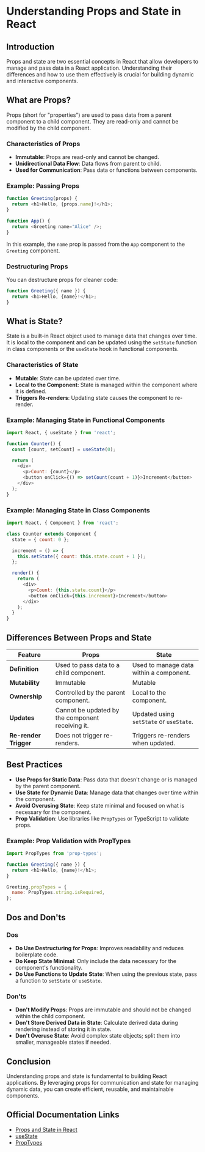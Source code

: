 # Understanding Props and State in React

## Introduction

Props and state are two essential concepts in React that allow developers to manage and pass data in a React application. Understanding their differences and how to use them effectively is crucial for building dynamic and interactive components.

## What are Props?

Props (short for "properties") are used to pass data from a parent component to a child component. They are read-only and cannot be modified by the child component.

### Characteristics of Props

- **Immutable**: Props are read-only and cannot be changed.
- **Unidirectional Data Flow**: Data flows from parent to child.
- **Used for Communication**: Pass data or functions between components.

### Example: Passing Props

```javascript
function Greeting(props) {
  return <h1>Hello, {props.name}!</h1>;
}

function App() {
  return <Greeting name="Alice" />;
}
```

In this example, the `name` prop is passed from the `App` component to the `Greeting` component.

### Destructuring Props

You can destructure props for cleaner code:

```javascript
function Greeting({ name }) {
  return <h1>Hello, {name}!</h1>;
}
```

## What is State?

State is a built-in React object used to manage data that changes over time. It is local to the component and can be updated using the `setState` function in class components or the `useState` hook in functional components.

### Characteristics of State

- **Mutable**: State can be updated over time.
- **Local to the Component**: State is managed within the component where it is defined.
- **Triggers Re-renders**: Updating state causes the component to re-render.

### Example: Managing State in Functional Components

```javascript
import React, { useState } from 'react';

function Counter() {
  const [count, setCount] = useState(0);

  return (
    <div>
      <p>Count: {count}</p>
      <button onClick={() => setCount(count + 1)}>Increment</button>
    </div>
  );
}
```

### Example: Managing State in Class Components

```javascript
import React, { Component } from 'react';

class Counter extends Component {
  state = { count: 0 };

  increment = () => {
    this.setState({ count: this.state.count + 1 });
  };

  render() {
    return (
      <div>
        <p>Count: {this.state.count}</p>
        <button onClick={this.increment}>Increment</button>
      </div>
    );
  }
}
```

## Differences Between Props and State

| Feature              | Props                          | State                      |
|----------------------|--------------------------------|----------------------------|
| **Definition**       | Used to pass data to a child component. | Used to manage data within a component. |
| **Mutability**       | Immutable                     | Mutable                   |
| **Ownership**        | Controlled by the parent component. | Local to the component.   |
| **Updates**          | Cannot be updated by the component receiving it. | Updated using `setState` or `useState`. |
| **Re-render Trigger**| Does not trigger re-renders.  | Triggers re-renders when updated. |

## Best Practices

- **Use Props for Static Data**: Pass data that doesn't change or is managed by the parent component.
- **Use State for Dynamic Data**: Manage data that changes over time within the component.
- **Avoid Overusing State**: Keep state minimal and focused on what is necessary for the component.
- **Prop Validation**: Use libraries like `PropTypes` or TypeScript to validate props.

### Example: Prop Validation with PropTypes

```javascript
import PropTypes from 'prop-types';

function Greeting({ name }) {
  return <h1>Hello, {name}!</h1>;
}

Greeting.propTypes = {
  name: PropTypes.string.isRequired,
};
```

## Dos and Don'ts

### Dos

- **Do Use Destructuring for Props**: Improves readability and reduces boilerplate code.
- **Do Keep State Minimal**: Only include the data necessary for the component's functionality.
- **Do Use Functions to Update State**: When using the previous state, pass a function to `setState` or `useState`.

### Don'ts

- **Don't Modify Props**: Props are immutable and should not be changed within the child component.
- **Don't Store Derived Data in State**: Calculate derived data during rendering instead of storing it in state.
- **Don't Overuse State**: Avoid complex state objects; split them into smaller, manageable states if needed.

## Conclusion

Understanding props and state is fundamental to building React applications. By leveraging props for communication and state for managing dynamic data, you can create efficient, reusable, and maintainable components.

## Official Documentation Links
- [Props and State in React](https://react.dev/learn/passing-props-to-a-component)
- [useState](https://react.dev/reference/react/useState)
- [PropTypes](https://reactjs.org/docs/typechecking-with-proptypes.html)


